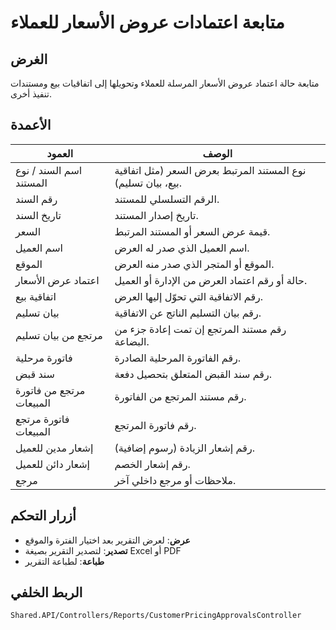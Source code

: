 # متابعة اعتمادات عروض الأسعار للعملاء

## الغرض
متابعة حالة اعتماد عروض الأسعار المرسلة للعملاء وتحويلها إلى اتفاقيات بيع ومستندات تنفيذ أخرى.

## الأعمدة

| العمود | الوصف |
|--------|-------|
| اسم السند / نوع المستند | نوع المستند المرتبط بعرض السعر (مثل اتفاقية بيع، بيان تسليم). |
| رقم السند | الرقم التسلسلي للمستند. |
| تاريخ السند | تاريخ إصدار المستند. |
| السعر | قيمة عرض السعر أو المستند المرتبط. |
| اسم العميل | اسم العميل الذي صدر له العرض. |
| الموقع | الموقع أو المتجر الذي صدر منه العرض. |
| اعتماد عرض الأسعار | حالة أو رقم اعتماد العرض من الإدارة أو العميل. |
| اتفاقية بيع | رقم الاتفاقية التي تحوّل إليها العرض. |
| بيان تسليم | رقم بيان التسليم الناتج عن الاتفاقية. |
| مرتجع من بيان تسليم | رقم مستند المرتجع إن تمت إعادة جزء من البضاعة. |
| فاتورة مرحلية | رقم الفاتورة المرحلية الصادرة. |
| سند قبض | رقم سند القبض المتعلق بتحصيل دفعة. |
| مرتجع من فاتورة المبيعات | رقم مستند المرتجع من الفاتورة. |
| فاتورة مرتجع المبيعات | رقم فاتورة المرتجع. |
| إشعار مدين للعميل | رقم إشعار الزيادة (رسوم إضافية). |
| إشعار دائن للعميل | رقم إشعار الخصم. |
| مرجع | ملاحظات أو مرجع داخلي آخر. |

## أزرار التحكم
- **عرض**: لعرض التقرير بعد اختيار الفترة والموقع
- **تصدير**: لتصدير التقرير بصيغة Excel أو PDF
- **طباعة**: لطباعة التقرير

## الربط الخلفي
`Shared.API/Controllers/Reports/CustomerPricingApprovalsController`
